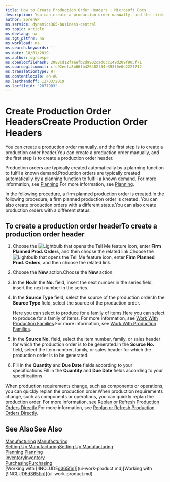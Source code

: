 ```yaml
---
title: How to Create Production Order Headers | Microsoft Docs
description: You can create a production order manually, and the first step is to create a production order header.
author: SorenGP
ms.service: dynamics365-business-central
ms.topic: article
ms.devlang: na
ms.tgt_pltfrm: na
ms.workload: na
ms.search.keywords: ''
ms.date: 10/01/2019
ms.author: sgroespe
ms.openlocfilehash: 2088cd12faaefb2d9902cad0cc149d209f905f71
ms.sourcegitcommit: cfc92eefa8b06fb426482f54e393f0e6e222f712
ms.translationtype: HT
ms.contentlocale: en-AU
ms.lasthandoff: 12/03/2019
ms.locfileid: "2877983"
---
```

# <a name="create-production-order-headers"></a><span data-ttu-id="38aa3-103">Create Production Order Headers</span><span class="sxs-lookup"><span data-stu-id="38aa3-103">Create Production Order Headers</span></span>
<span data-ttu-id="38aa3-104">You can create a production order manually, and the first step is to create a production order header.</span><span class="sxs-lookup"><span data-stu-id="38aa3-104">You can create a production order manually, and the first step is to create a production order header.</span></span>

<span data-ttu-id="38aa3-105">Production orders are typically created automatically by a planning function to fulfil a known demand.</span><span class="sxs-lookup"><span data-stu-id="38aa3-105">Production orders are typically created automatically by a planning function to fulfill a known demand.</span></span> <span data-ttu-id="38aa3-106">For more information, see [Planning](production-planning.md).</span><span class="sxs-lookup"><span data-stu-id="38aa3-106">For more information, see [Planning](production-planning.md).</span></span>   

<span data-ttu-id="38aa3-107">In the following procedure, a firm planned production order is created.</span><span class="sxs-lookup"><span data-stu-id="38aa3-107">In the following procedure, a firm planned production order is created.</span></span> <span data-ttu-id="38aa3-108">You can also create production orders with a different status.</span><span class="sxs-lookup"><span data-stu-id="38aa3-108">You can also create production orders with a different status.</span></span>  

## <a name="to-create-a-production-order-header"></a><span data-ttu-id="38aa3-109">To create a production order header</span><span class="sxs-lookup"><span data-stu-id="38aa3-109">To create a production order header</span></span>  
1.  <span data-ttu-id="38aa3-110">Choose the ![Lightbulb that opens the Tell Me feature](media/ui-search/search_small.png "Tell me what you want to do") icon, enter **Firm Planned Prod. Orders**, and then choose the related link.</span><span class="sxs-lookup"><span data-stu-id="38aa3-110">Choose the ![Lightbulb that opens the Tell Me feature](media/ui-search/search_small.png "Tell me what you want to do") icon, enter **Firm Planned Prod. Orders**, and then choose the related link.</span></span>  
2.  <span data-ttu-id="38aa3-111">Choose the **New** action.</span><span class="sxs-lookup"><span data-stu-id="38aa3-111">Choose the **New** action.</span></span>  
3.  <span data-ttu-id="38aa3-112">In the **No.**</span><span class="sxs-lookup"><span data-stu-id="38aa3-112">In the **No.**</span></span> <span data-ttu-id="38aa3-113">field, insert the next number in the series.</span><span class="sxs-lookup"><span data-stu-id="38aa3-113">field, insert the next number in the series.</span></span>  
4.  <span data-ttu-id="38aa3-114">In the **Source Type** field, select the source of the production order.</span><span class="sxs-lookup"><span data-stu-id="38aa3-114">In the **Source Type** field, select the source of the production order.</span></span>

    <span data-ttu-id="38aa3-115">Here you can select to produce for a family of items.</span><span class="sxs-lookup"><span data-stu-id="38aa3-115">Here you can select to produce for a family of items.</span></span> <span data-ttu-id="38aa3-116">For more information, see [Work With Production Families](production-how-work-family.md).</span><span class="sxs-lookup"><span data-stu-id="38aa3-116">For more information, see [Work With Production Families](production-how-work-family.md).</span></span>
5.  <span data-ttu-id="38aa3-117">In the **Source No.** field, select the item number, family, or sales header for which the production order is to be generated.</span><span class="sxs-lookup"><span data-stu-id="38aa3-117">In the **Source No.** field, select the item number, family, or sales header for which the production order is to be generated.</span></span>  
6.  <span data-ttu-id="38aa3-118">Fill in the **Quantity** and **Due Date** fields according to your specifications.</span><span class="sxs-lookup"><span data-stu-id="38aa3-118">Fill in the **Quantity** and **Due Date** fields according to your specifications.</span></span>  

<span data-ttu-id="38aa3-119">When production requirements change, such as components or operations, you can quickly replan the production order.</span><span class="sxs-lookup"><span data-stu-id="38aa3-119">When production requirements change, such as components or operations, you can quickly replan the production order.</span></span> <span data-ttu-id="38aa3-120">For more information, see [Replan or Refresh Production Orders Directly](production-how-to-replan-refresh-production-orders.md).</span><span class="sxs-lookup"><span data-stu-id="38aa3-120">For more information, see [Replan or Refresh Production Orders Directly](production-how-to-replan-refresh-production-orders.md).</span></span> 

## <a name="see-also"></a><span data-ttu-id="38aa3-121">See Also</span><span class="sxs-lookup"><span data-stu-id="38aa3-121">See Also</span></span>  
<span data-ttu-id="38aa3-122">[Manufacturing](production-manage-manufacturing.md)  </span><span class="sxs-lookup"><span data-stu-id="38aa3-122">[Manufacturing](production-manage-manufacturing.md)  </span></span>  
[<span data-ttu-id="38aa3-123">Setting Up Manufacturing</span><span class="sxs-lookup"><span data-stu-id="38aa3-123">Setting Up Manufacturing</span></span>](production-configure-production-processes.md)  
<span data-ttu-id="38aa3-124">[Planning](production-planning.md)    </span><span class="sxs-lookup"><span data-stu-id="38aa3-124">[Planning](production-planning.md)    </span></span>  
[<span data-ttu-id="38aa3-125">Inventory</span><span class="sxs-lookup"><span data-stu-id="38aa3-125">Inventory</span></span>](inventory-manage-inventory.md)  
[<span data-ttu-id="38aa3-126">Purchasing</span><span class="sxs-lookup"><span data-stu-id="38aa3-126">Purchasing</span></span>](purchasing-manage-purchasing.md)  
<span data-ttu-id="38aa3-127">[Working with [!INCLUDE[d365fin](includes/d365fin_md.md)]](ui-work-product.md)</span><span class="sxs-lookup"><span data-stu-id="38aa3-127">[Working with [!INCLUDE[d365fin](includes/d365fin_md.md)]](ui-work-product.md)</span></span>
